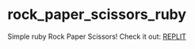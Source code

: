 # rock_paper_scissors_ruby
Simple ruby Rock Paper Scissors!
Check it out: [REPLIT](https://replit.com/@cvejkakecman/Rock-Paper-Scissors-Ruby?v=1)
